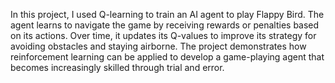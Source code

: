 In this project, I used Q-learning to train an AI agent to play Flappy Bird. The agent learns to navigate the game by receiving rewards or penalties based on its actions. 
Over time, it updates its Q-values to improve its strategy for avoiding obstacles and staying airborne. The project demonstrates how reinforcement learning can be applied to develop a game-playing agent that becomes increasingly skilled through trial and error.
